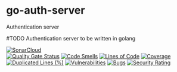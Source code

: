 # go-auth-server
Authentication server 

#TODO 
Authentication server to be written in golang

[![SonarCloud](https://sonarcloud.io/images/project_badges/sonarcloud-white.svg)](https://sonarcloud.io/summary/new_code?id=sderohan_go-auth-server) <br/>
[![Quality Gate Status](https://sonarcloud.io/api/project_badges/measure?project=sderohan_go-auth-server&metric=alert_status)](https://sonarcloud.io/summary/new_code?id=sderohan_go-auth-server)
[![Code Smells](https://sonarcloud.io/api/project_badges/measure?project=sderohan_go-auth-server&metric=code_smells)](https://sonarcloud.io/summary/new_code?id=sderohan_go-auth-server)
[![Lines of Code](https://sonarcloud.io/api/project_badges/measure?project=sderohan_go-auth-server&metric=ncloc)](https://sonarcloud.io/summary/new_code?id=sderohan_go-auth-server)
[![Coverage](https://sonarcloud.io/api/project_badges/measure?project=sderohan_go-auth-server&metric=coverage)](https://sonarcloud.io/summary/new_code?id=sderohan_go-auth-server)
[![Duplicated Lines (%)](https://sonarcloud.io/api/project_badges/measure?project=sderohan_go-auth-server&metric=duplicated_lines_density)](https://sonarcloud.io/summary/new_code?id=sderohan_go-auth-server)
[![Vulnerabilities](https://sonarcloud.io/api/project_badges/measure?project=sderohan_go-auth-server&metric=vulnerabilities)](https://sonarcloud.io/summary/new_code?id=sderohan_go-auth-server)
[![Bugs](https://sonarcloud.io/api/project_badges/measure?project=sderohan_go-auth-server&metric=bugs)](https://sonarcloud.io/summary/new_code?id=sderohan_go-auth-server)
[![Security Rating](https://sonarcloud.io/api/project_badges/measure?project=sderohan_go-auth-server&metric=security_rating)](https://sonarcloud.io/summary/new_code?id=sderohan_go-auth-server)
